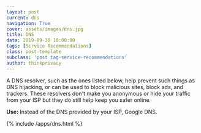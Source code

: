 ```yaml
---
layout: post
current: dns
navigation: True
cover: assets/images/dns.jpg
title: DNS
date: 2019-09-30 10:00:00
tags: [Service Recommendations]
class: post-template
subclass: 'post tag-service-recommendations'
author: thinkprivacy
---
```


A DNS resolver, such as the ones listed below, help prevent such things as DNS hijacking, or can be used to block malicious sites, block ads, and trackers. These resolvers don't make you anonymous or hide your traffic from your ISP but they do still help keep you safer online.  

<p><strong>Use:</strong> Instead of the DNS provided by your ISP, Google DNS.</p>

{% include /apps/dns.html %}